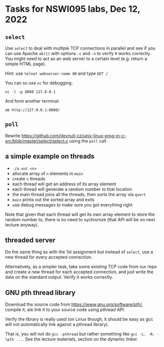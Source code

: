 # Tasks for NSWI095 labs, Dec 12, 2022

## `select`

Use `select` to deal with multiple TCP connections in parallel and see if you
can use Apache `ab(1)` with options `-c` and `-n` to verify it works correctly.
You might need to act as an web server to a certain level (e.g. return a simple
HTML page).

Hint: use `telnet webserver-name 80` and type `GET /`

You can so use `nc` for debugging:

```
nc -l -p 8080 127.0.0.1
```

And form another terminal:

```
ab http://127.0.0.1:8080/
```

## `poll`

Rewrite
https://github.com/devnull-cz/unix-linux-prog-in-c-src/blob/master/select/select.c
using the `poll` call.

## a simple example on threads

- `./a.out <n>`
- allocate array of `n` elements in `main`
- create `n` threads
- each thread will get an address of its array element
- each thread will generate a random number to that location
- the main thread joins all the threads, then sorts the array via `qsort`
- `main` prints out the sorted array and exits
- use debug messages to make sure you got everything right

Note that given that each thread will get its own array element to store the
random number to, there is no need to sychronize (that API will be on next
lecture anyway).

## threaded server

Do the same thing as with the 1st assignment but instead of `select`, use a new
thread for every accepted connection.

Alternatively, as a simpler task, take some existing TCP code from our repo and
create a new thread for each accepted connection, and just write the data on the
standard output.  Verify it works correctly.

## GNU pth thread library

Download the source code from https://www.gnu.org/software/pth/, compile it, ale
link it to your source code using pthread API.

Verify the library is really used (on Linux though, it should be easy as gcc
will not automatically link against a pthread library).

That is, you will not do `gcc -pthread` but rather something like `gcc -L. -R.
-lpth ...`.  See the lecture materials, section on the dynamic linker.
